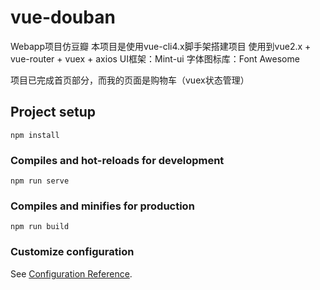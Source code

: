 # vue-douban
Webapp项目仿豆瓣
本项目是使用vue-cli4.x脚手架搭建项目
使用到vue2.x + vue-router + vuex + axios
UI框架：Mint-ui
字体图标库：Font Awesome

项目已完成首页部分，而我的页面是购物车（vuex状态管理）
## Project setup
```
npm install
```

### Compiles and hot-reloads for development
```
npm run serve
```

### Compiles and minifies for production
```
npm run build
```

### Customize configuration
See [Configuration Reference](https://cli.vuejs.org/config/).
